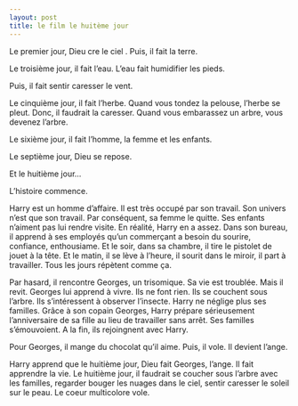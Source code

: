 ```yaml
---
layout: post
title: le film le huitème jour
---
```


Le premier jour, Dieu cre le ciel . Puis, il fait la terre.

Le troisième jour, il fait l’eau. L’eau fait humidifier les pieds.

Puis, il fait sentir caresser le vent.

Le cinquième jour, il fait l’herbe. Quand vous tondez la pelouse, l’herbe se pleut. Donc, il faudrait la caresser. Quand vous embarassez un arbre, vous devenez l’arbre.

Le sixième jour, il fait l’homme, la femme et les enfants.

Le septième jour, Dieu se repose.

Et le huitième jour…

L’histoire commence.

Harry est un homme d’affaire. Il est très occupé par son travail. Son univers n’est que son travail. Par conséquent, sa femme le quitte. Ses enfants n’aiment pas lui rendre visite. En réalité, Harry en a assez. Dans son bureau, il apprend à ses employés qu’un commerçant a besoin du sourire, confiance, enthousiame. Et le soir, dans sa chambre, il tire le pistolet de jouet à la tête. Et le matin, il se lève à l’heure, il sourit dans le miroir, il part à travailler. Tous les jours répètent comme ça.

Par hasard, il rencontre Georges, un trisomique. Sa vie est troublée. Mais il revit. Georges lui apprend à vivre. Ils ne font rien. Ils se couchent sous l’arbre. Ils s’intéressent à observer l’insecte. Harry ne néglige plus ses familles. Grâce à son copain Georges, Harry prépare sérieusement l’anniversaire de sa fille au lieu de travailler sans arrêt. Ses familles s’émouvoient. A la fin, ils rejoingnent avec Harry.

Pour Georges, il mange du chocolat qu’il aime. Puis, il vole. Il devient l’ange.

Harry apprend que le huitième jour, Dieu fait Georges, l’ange. Il fait apprendre la vie. Le huitième jour, il faudrait se coucher sous l’arbre avec les familles, regarder bouger les nuages dans le ciel, sentir caresser le soleil sur le peau. Le coeur multicolore vole.
